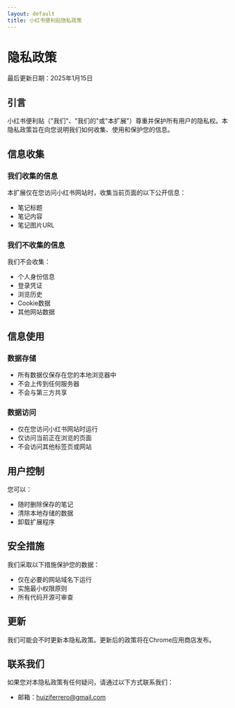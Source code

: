 ```yaml
---
layout: default
title: 小红书便利贴隐私政策
---
```


# 隐私政策

最后更新日期：2025年1月15日

## 引言
小红书便利贴（"我们"、"我们的"或"本扩展"）尊重并保护所有用户的隐私权。本隐私政策旨在向您说明我们如何收集、使用和保护您的信息。

## 信息收集
### 我们收集的信息
本扩展仅在您访问小红书网站时，收集当前页面的以下公开信息：
- 笔记标题
- 笔记内容
- 笔记图片URL

### 我们不收集的信息
我们不会收集：
- 个人身份信息
- 登录凭证
- 浏览历史
- Cookie数据
- 其他网站数据

## 信息使用
### 数据存储
- 所有数据仅保存在您的本地浏览器中
- 不会上传到任何服务器
- 不会与第三方共享

### 数据访问
- 仅在您访问小红书网站时运行
- 仅访问当前正在浏览的页面
- 不会访问其他标签页或网站

## 用户控制
您可以：
- 随时删除保存的笔记
- 清除本地存储的数据
- 卸载扩展程序

## 安全措施
我们采取以下措施保护您的数据：
- 仅在必要的网站域名下运行
- 实施最小权限原则
- 所有代码开源可审查

## 更新
我们可能会不时更新本隐私政策。更新后的政策将在Chrome应用商店发布。

## 联系我们
如果您对本隐私政策有任何疑问，请通过以下方式联系我们：
- 邮箱：huiziferrero@gmail.com
